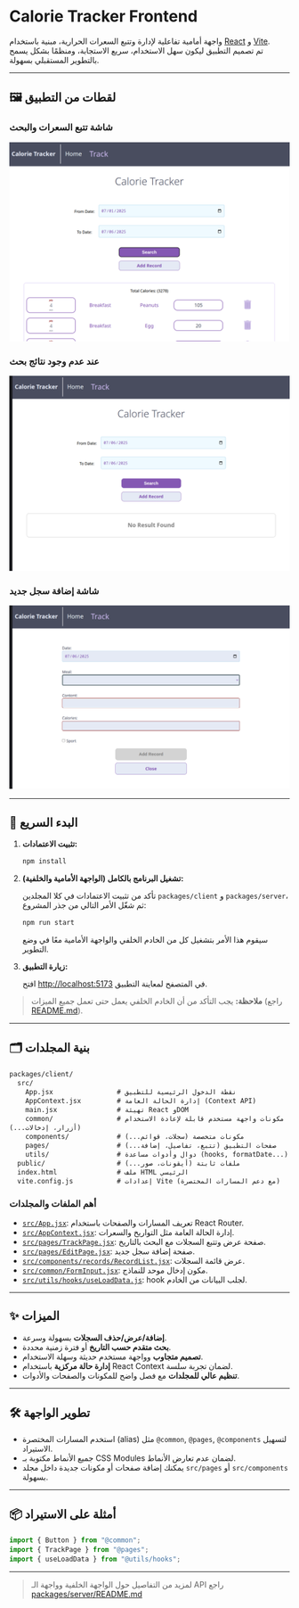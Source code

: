 # Calorie Tracker Frontend

واجهة أمامية تفاعلية لإدارة وتتبع السعرات الحرارية، مبنية باستخدام [React](https://react.dev/) و [Vite](https://vitejs.dev/).  
تم تصميم التطبيق ليكون سهل الاستخدام، سريع الاستجابة، ومنظمًا بشكل يسمح بالتطوير المستقبلي بسهولة.

---

## 🖼️ لقطات من التطبيق

### شاشة تتبع السعرات والبحث

![Calorie Tracker - Track Page](./screenshots/Track-Page.png)

### عند عدم وجود نتائج بحث

![No Result Found](./screenshots/No-Result-Found.png)

### شاشة إضافة سجل جديد

![Add Record](./screenshots/Edit%20Page.png)

---

## 🚀 البدء السريع

1. **تثبيت الاعتمادات:**

   ```sh
   npm install
   ```

2. **تشغيل البرنامج بالكامل (الواجهة الأمامية والخلفية):**

   تأكد من تثبيت الاعتمادات في كلا المجلدين `packages/client` و `packages/server`، ثم شغّل الأمر التالي من جذر المشروع:

   ```sh
   npm run start
   ```

   سيقوم هذا الأمر بتشغيل كل من الخادم الخلفي والواجهة الأمامية معًا في وضع التطوير.

3. **زيارة التطبيق:**

   افتح [http://localhost:5173](http://localhost:5173) في المتصفح لمعاينة التطبيق.

> **ملاحظة:** يجب التأكد من أن الخادم الخلفي يعمل حتى تعمل جميع الميزات (راجع [README.md](../server/README.md)).

---

## 🗂️ بنية المجلدات

```
packages/client/
  src/
    App.jsx                # نقطة الدخول الرئيسية للتطبيق
    AppContext.jsx         # إدارة الحالة العامة (Context API)
    main.jsx               # تهيئة React وDOM
    common/                # مكونات واجهة مستخدم قابلة لإعادة الاستخدام (أزرار، إدخالات...)
    components/            # مكونات متخصصة (سجلات، قوائم...)
    pages/                 # صفحات التطبيق (تتبع، تفاصيل، إضافة...)
    utils/                 # دوال وأدوات مساعدة (hooks, formatDate...)
  public/                  # ملفات ثابتة (أيقونات، صور...)
  index.html               # ملف HTML الرئيسي
  vite.config.js           # إعدادات Vite (مع دعم المسارات المختصرة)
```

### أهم الملفات والمجلدات

- [`src/App.jsx`](packages/client/src/App.jsx): تعريف المسارات والصفحات باستخدام React Router.
- [`src/AppContext.jsx`](packages/client/src/AppContext.jsx): إدارة الحالة العامة مثل التواريخ والسعرات.
- [`src/pages/TrackPage.jsx`](packages/client/src/pages/TrackPage.jsx): صفحة عرض وتتبع السجلات مع البحث بالتاريخ.
- [`src/pages/EditPage.jsx`](packages/client/src/pages/EditPage.jsx): صفحة إضافة سجل جديد.
- [`src/components/records/RecordList.jsx`](packages/client/src/components/records/RecordList.jsx): عرض قائمة السجلات.
- [`src/common/FormInput.jsx`](packages/client/src/common/FormInput.jsx): مكون إدخال موحد للنماذج.
- [`src/utils/hooks/useLoadData.js`](packages/client/src/utils/hooks/useLoadData.js): hook لجلب البيانات من الخادم.

---

## ✨ الميزات

- **إضافة/عرض/حذف السجلات** بسهولة وسرعة.
- **بحث متقدم حسب التاريخ** أو فترة زمنية محددة.
- **تصميم متجاوب** وواجهة مستخدم حديثة وسهلة الاستخدام.
- **إدارة حالة مركزية** باستخدام React Context لضمان تجربة سلسة.
- **تنظيم عالي للمجلدات** مع فصل واضح للمكونات والصفحات والأدوات.

---

## 🛠️ تطوير الواجهة

- استخدم المسارات المختصرة (alias) مثل `@common`, `@pages`, `@components` لتسهيل الاستيراد.
- جميع الأنماط مكتوبة بـ CSS Modules لضمان عدم تعارض الأنماط.
- يمكنك إضافة صفحات أو مكونات جديدة داخل مجلد `src/pages` أو `src/components` بسهولة.

---

## 📦 أمثلة على الاستيراد

```js
import { Button } from "@common";
import { TrackPage } from "@pages";
import { useLoadData } from "@utils/hooks";
```

---

> لمزيد من التفاصيل حول الواجهة الخلفية وواجهة الـ API راجع [packages/server/README.md](packages/server/README.md)

